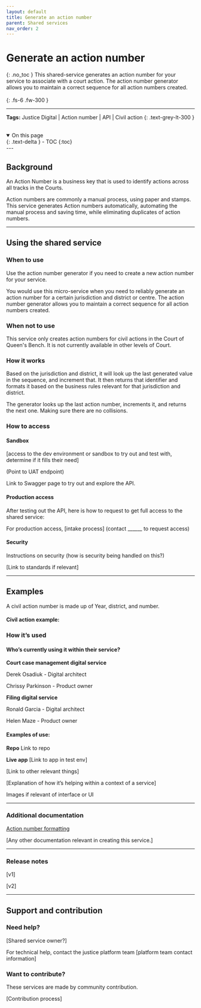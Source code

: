 ```yaml
---
layout: default
title: Generate an action number
parent: Shared services
nav_order: 2
---
```

# Generate an action number
{: .no_toc }
This shared-service generates an action number for your service to associate with a court action. The action number generator allows you to maintain a correct sequence for all action numbers created.
<br><br>
{: .fs-6 .fw-300 }




---
**Tags:** Justice Digital | Action number | API | Civil action
{: .text-grey-lt-300 }

<br>


<details open markdown="block">
  <summary>
    On this page
  </summary>
  {: .text-delta }
- TOC
{:toc}
</details>
---

## Background
An Action Number is a business key that is used to identify actions across all tracks in the Courts.

Action numbers are commonly a manual process, using paper and stamps. This service generates Action numbers automatically, automating the manual process and saving time, while eliminating duplicates of action numbers.

---

## Using the shared service

### When to use
Use the action number generator if you need to create a new action number for your service.

You would use this micro-service when you need to reliably generate an action number for a certain jurisdiction and district or centre. The action number generator allows you to maintain a correct sequence for all action numbers created.

### When not to use
This service only creates action numbers for civil actions in the Court of Queen's Bench. It is not currently available in other levels of Court.

### How it works
Based on the jurisdiction and district, it will look up the last generated value in the sequence, and increment that. It then returns that identifier and formats it based on the business rules relevant for that jurisdiction and district.

The generator looks up the last action number, increments it, and returns the next one. Making sure there are no collisions.

### How to access
#### Sandbox
[access to the dev environment or sandbox to try out and test with, determine if it fills their need]

(Point to UAT endpoint)

Link to Swagger page to try out and explore the API.

#### Production access
After testing out the API, here is how to request to get full access to the shared service:

For production access, [intake process] (contact ______ to request access)

#### Security
Instructions on security (how is security being handled on this?)

[Link to standards if relevant]

---

## Examples
A civil action number is made up of Year, district, and number.

#### Civil action example:


### How it’s used
#### Who’s currently using it within their service?
**Court case management digital service**

Derek Osadiuk - Digital architect

Chrissy Parkinson - Product owner

**Filing digital service**

Ronald Garcia - Digital architect

Helen Maze - Product owner

#### Examples of use:
**Repo**
Link to repo

**Live app**
[Link to app in test env]

[Link to other relevant things]

[Explanation of how it’s helping within a context of a service]

Images if relevant of interface or UI

---

### Additional documentation
[Action number formatting](https://goa-dio.atlassian.net/wiki/spaces/QFR/pages/1486356612/Architecture+Artifacts#Action-Numbers)

[Any other documentation relevant in creating this service.]

---

### Release notes
[v1]

[v2]

---

## Support and contribution

### Need help?
[Shared service owner?]

For technical help, contact the justice platform team [platform team contact information]

### Want to contribute?
These services are made by community contribution.

[Contribution process]
